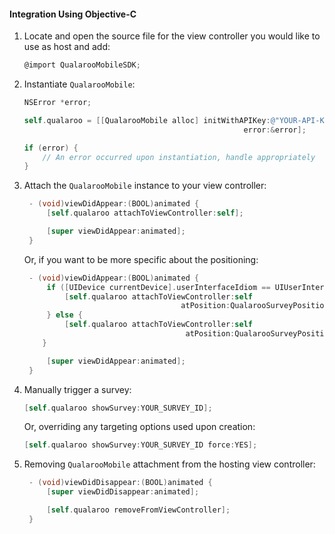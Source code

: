 #### Integration Using Objective-C

1. Locate and open the source file for the view controller you would like to use as host and add:

    ```objective-c
    @import QualarooMobileSDK;
    ```

2. Instantiate `QualarooMobile`:

    ```objective-c
    NSError *error;

    self.qualaroo = [[QualarooMobile alloc] initWithAPIKey:@"YOUR-API-KEY"
                                                     error:&error];

    if (error) {
        // An error occurred upon instantiation, handle appropriately
    }
    ```

3. Attach the `QualarooMobile` instance to your view controller:

    ```objective-c
	 - (void)viewDidAppear:(BOOL)animated {
	     [self.qualaroo attachToViewController:self];

	     [super viewDidAppear:animated];
	 }
    ```

    Or, if you want to be more specific about the positioning:

    ```objective-c
	 - (void)viewDidAppear:(BOOL)animated {
	     if ([UIDevice currentDevice].userInterfaceIdiom == UIUserInterfaceIdiomPad) {
	         [self.qualaroo attachToViewController:self
	                                   atPosition:QualarooSurveyPositionBottomRight];
	     } else {
	         [self.qualaroo attachToViewController:self
	                                    atPosition:QualarooSurveyPositionBottom];
	    }

	     [super viewDidAppear:animated];
	 }
    ```

4. Manually trigger a survey:

    ```objective-c
    [self.qualaroo showSurvey:YOUR_SURVEY_ID];
    ```

    Or, overriding any targeting options used upon creation:

    ```objective-c
    [self.qualaroo showSurvey:YOUR_SURVEY_ID force:YES];
    ```

5. Removing `QualarooMobile` attachment from the hosting view controller:

    ```objective-c
	 - (void)viewDidDisappear:(BOOL)animated {
	     [super viewDidDisappear:animated];
	
	     [self.qualaroo removeFromViewController];
	 }
    ```
